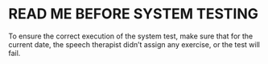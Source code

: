# READ ME BEFORE SYSTEM TESTING

To ensure the correct execution of the system test, make sure that for the current date, the speech therapist didn’t assign any exercise, or the test will fail.